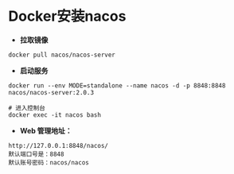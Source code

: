 # Docker安装nacos

- **拉取镜像**

```
docker pull nacos/nacos-server
```

- **启动服务**

```
docker run --env MODE=standalone --name nacos -d -p 8848:8848 nacos/nacos-server:2.0.3

# 进入控制台
docker exec -it nacos bash
```

- **Web 管理地址：**

```
http://127.0.0.1:8848/nacos/
默认端口号是：8848
默认账号密码：nacos/nacos
```